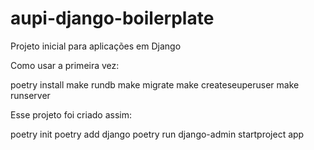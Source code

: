 # aupi-django-boilerplate
Projeto inicial para aplicações em Django



Como usar a primeira vez:

poetry install
make rundb
make migrate
make createseuperuser
make runserver



Esse projeto foi criado assim:


poetry init
poetry add django
poetry run django-admin startproject app


